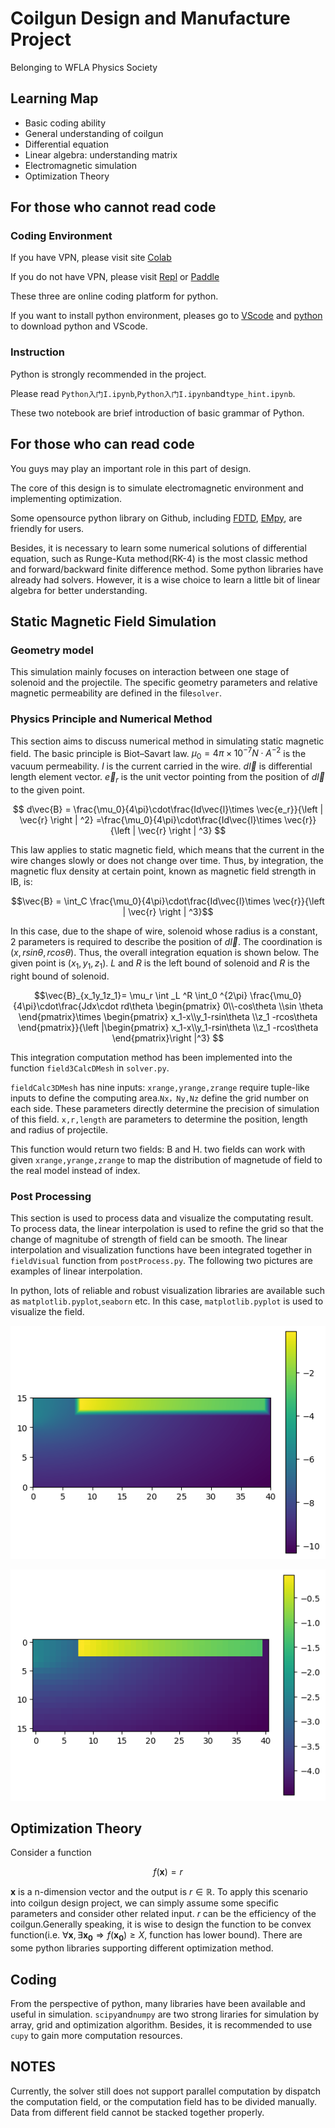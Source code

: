 # Coilgun Design and Manufacture Project

Belonging to WFLA Physics Society

## Learning Map

- Basic coding ability
- General understanding of coilgun
- Differential equation
- Linear algebra: understanding matrix
- Electromagnetic simulation
- Optimization Theory

## For those who cannot read code

### Coding Environment

If you have VPN, please visit site [Colab](https://colab.google/)

If you do not have VPN, please visit [Repl](repl.it) or [Paddle](https://aistudio.baidu.com/index)

These three are online coding platform for python.

If you want to install python environment, pleases go to [VScode](https://code.visualstudio.com/) and [python](https://www.python.org/) to download python and VScode.


### Instruction

Python is strongly recommended in the project.

Please read `Python入门I.ipynb`,`Python入门I.ipynb`and`type_hint.ipynb`.

These two notebook are brief introduction of basic grammar of Python.


## For those who can read code

You guys may play an important role in this part of design.

The core of this design is to simulate electromagnetic environment and implementing optimization.

Some opensource python library on Github, including [FDTD](https://github.com/flaport/fdtd), [EMpy](https://github.com/lbolla/EMpy), are friendly for users.

Besides, it is necessary to learn some numerical solutions of differential equation, such as Runge-Kuta method(RK-4) is the most classic method and forward/backward finite difference method. Some python libraries have already had solvers. However, it is a wise choice to learn a little bit of linear algebra for better understanding. 

## Static Magnetic Field Simulation

### Geometry model

This simulation mainly focuses on interaction between one stage of solenoid and the projectile. The specific geometry parameters and relative magnetic permeability are defined in the file`solver`.

### Physics Principle and Numerical Method

This section aims to discuss numerical method in simulating static magnetic field. The basic principle is Biot–Savart law. $\mu_0 = 4\pi \times 10^{-7}N\cdot A^{-2}$ is the vacuum permeability. $I$ is the current carried in the wire. $d\vec{l}$ is differential length element vector. $\vec{e}_r$ is the unit vector pointing from the position of  $d\vec{l}$ to the given point.

$$ d\vec{B} = \frac{\mu_0}{4\pi}\cdot\frac{Id\vec{l}\times \vec{e_r}}{\left | \vec{r}  \right | ^2}  =\frac{\mu_0}{4\pi}\cdot\frac{Id\vec{l}\times \vec{r}}{\left | \vec{r}  \right | ^3} $$

This law applies to static magnetic field, which means that the current in the wire changes slowly or does not change over time. Thus, by integration, the magnetic flux density at certain point, known as magnetic field strength in IB, is:

$$\vec{B} = \int_C \frac{\mu_0}{4\pi}\cdot\frac{Id\vec{l}\times \vec{r}}{\left | \vec{r}  \right | ^3}$$

In this case, due to the shape of wire, solenoid whose radius is a constant, 2 parameters is required to describe the position of $d\vec{l}$. The coordination is $(x,rsin\theta,rcos\theta)$. Thus, the overall integration equation is shown below. The given point is $(x_1,y_1,z_1)$. $L$ and $R$ is the left bound of solenoid and $R$ is the right bound of solenoid.


$$\vec{B}_{x_1y_1z_1}=  \mu_r \int _L ^R \int_0 ^{2\pi} \frac{\mu_0}{4\pi}\cdot\frac{Jdx\cdot rd\theta \begin{pmatrix}
 0\\-cos\theta
 \\sin \theta
\end{pmatrix}\times \begin{pmatrix}
 x_1-x\\y_1-rsin\theta
 \\z_1 -rcos\theta
\end{pmatrix}}{\left |\begin{pmatrix}
 x_1-x\\y_1-rsin\theta
 \\z_1 -rcos\theta
\end{pmatrix}\right |^3}  $$

This integration computation method has been implemented into the function `field3CalcDMesh` in `solver.py`.

`fieldCalc3DMesh` has nine inputs: `xrange,yrange,zrange` require tuple-like inputs to define the computing area.`Nx，Ny,Nz` define the grid number on each side. These parameters directly determine the precision of simulation of this field. `x,r,length` are parameters to determine the position, length and radius of projectile.

This function would return two fields: B and H. two fields can work with given `xrange,yrange,zrange` to map the distribution of magnetude of field to the real model instead of index.

### Post Processing

This section is used to process data and visualize the computating result. To process data, the linear interpolation is used to refine the grid so that the change of magnitube of strength of field can be smooth. The linear interpolation and visualization functions have been integrated together in `fieldVisual` function from `postProcess.py`. The following two pictures are examples of linear interpolation.

In python, lots of reliable and robust visualization libraries are available such as `matplotlib.pyplot`,`seaborn` etc. In this case, `matplotlib.pyplot` is used to visualize the field.

![linear interpolation](linearVisual.png)

![Alt text](preciseSimulation.png)

## Optimization Theory

Consider a function

$$f(\mathbf{x})=r$$

$\mathbf{x}$ is a n-dimension vector and the output is $r \in \mathbb{R}$. To apply this scenario into coilgun design project, we can simply assume some specific parameters and consider other related input. $r$ can be the efficiency of the coilgun.Generally speaking, it is wise to design the function to be convex function(i.e. $\forall \mathbf{x},\exists \mathbf{x_0} \Rightarrow  f(\mathbf{x_0})\ge X$, function has lower bound). There are some python libraries supporting different optimization method.

## Coding

From the perspective of python, many libraries have been available and useful in simulation. `scipy`and`numpy` are two strong liraries for simulation by array, grid and optimization algorithm. Besides, it is recommended to use `cupy` to gain more computation resources.

## NOTES

Currently, the solver still does not support parallel computation by dispatch the computation field, or the computation field has to be divided manually. Data from different field cannot be stacked together properly.
